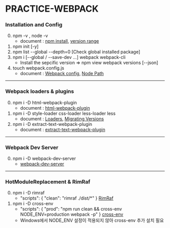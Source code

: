# PRACTICE-WEBPACK

### Installation and Config
0. npm -v , node -v
    - document : [npm install](https://docs.npmjs.com/cli/install), [version range](https://docs.npmjs.com/misc/semver)
1. npm init [-y]
2. npm list --global --depth=0 [Check global installed package]
3. npm i [--global / --save-dev ...] webpack webpack-cli
    - Install the sepcific version => npm view webpack versions [--json]
4. touch webpack.config.js
    - document : [Webpack config](https://webpack.js.org/guides/installation/), [Node Path](http://nodejs.sideeffect.kr/docs/v0.10.0/api/path.html)
---

### Webpack loaders & plugins
0. npm i -D html-webpack-plugin
    - document : [html-webpack-plugin](https://webpack.js.org/plugins/html-webpack-plugin/)
1. npm i -D style-loader css-loader less-loader less
    - document : [Loaders](https://webpack.js.org/loaders/), [Migrating Versions](https://webpack.js.org/guides/migrating/)
2. npm i -D extract-text-webpack-plugin
    - document : [extract-text-webpack-plugin](https://webpack.js.org/plugins/extract-text-webpack-plugin/)
---

### Webpack Dev Server
0. npm i -D webpack-dev-server
    - [webpack-dev-server](https://webpack.js.org/configuration/dev-server/)

---

### HotModuleReplacement & RimRaf
0. npm i -D rimraf
    - "scripts": { "clean": "rimraf ./dist/*" } [RimRaf](https://www.npmjs.com/package/rimraf)
1. npm i -D cross-env
    - "scripts": { "prod": "npm run clean && cross-env NODE_ENV=production webpack -p" } [cross-env](https://www.npmjs.com/package/cross-env)
    - Windows에서 NODE_ENV 설정이 적용되지 않아 cross-env 추가 설치 필요

